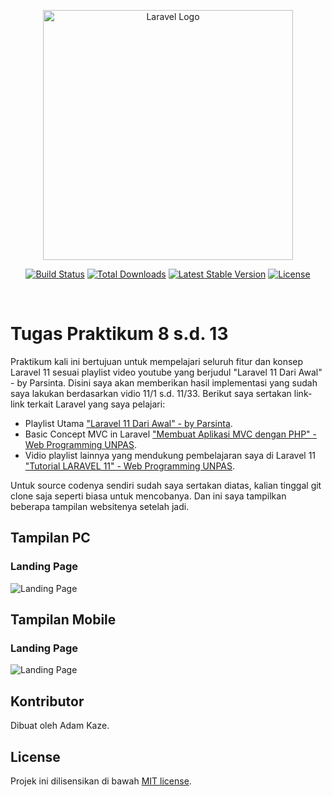 <p align="center"><a href="https://laravel.com" target="_blank"><img src="https://raw.githubusercontent.com/laravel/art/master/logo-lockup/5%20SVG/2%20CMYK/1%20Full%20Color/laravel-logolockup-cmyk-red.svg" width="400" alt="Laravel Logo"></a></p>

<p align="center">
<a href="https://github.com/laravel/framework/actions"><img src="https://github.com/laravel/framework/workflows/tests/badge.svg" alt="Build Status"></a>
<a href="https://packagist.org/packages/laravel/framework"><img src="https://img.shields.io/packagist/dt/laravel/framework" alt="Total Downloads"></a>
<a href="https://packagist.org/packages/laravel/framework"><img src="https://img.shields.io/packagist/v/laravel/framework" alt="Latest Stable Version"></a>
<a href="https://packagist.org/packages/laravel/framework"><img src="https://img.shields.io/packagist/l/laravel/framework" alt="License"></a>
</p><br>


# Tugas Praktikum 8 s.d. 13
Praktikum kali ini bertujuan untuk mempelajari seluruh fitur dan konsep Laravel 11 sesuai playlist video youtube yang berjudul "Laravel 11 Dari Awal" - by Parsinta. Disini saya akan memberikan hasil implementasi yang sudah saya lakukan berdasarkan vidio 11/1 s.d. 11/33. Berikut saya sertakan link-link terkait Laravel yang saya pelajari:

- Playlist Utama ["Laravel 11 Dari Awal" - by Parsinta](https://youtube.com/playlist?list=PLRKMmwY3-5MyxehZjs_S_KBvI3pnPk0mi&si=4BLu0_lNGUdBGMJH).
- Basic Concept MVC in Laravel ["Membuat Aplikasi MVC dengan PHP" - Web Programming UNPAS](https://youtube.com/playlist?list=PLFIM0718LjIVEh_d-h5wAjsdv2W4SAtkx&si=ldF6arigCxQZGD32).
- Vidio playlist lainnya yang mendukung pembelajaran saya di Laravel 11 ["Tutorial LARAVEL 11" - Web Programming UNPAS](https://youtube.com/playlist?list=PLFIM0718LjIW1Xb7cVj7LdAr32ATDQMdr&si=t86M_-tq3-tKfjGz).

Untuk source codenya sendiri sudah saya sertakan diatas, kalian tinggal git clone saja seperti biasa untuk mencobanya. Dan ini saya tampilkan beberapa tampilan websitenya setelah jadi.


## Tampilan PC
### Landing Page
![Landing Page](screenshots/Picture1.png)

## Tampilan Mobile
### Landing Page
![Landing Page](screenshots/Picture2.png)

## Kontributor
Dibuat oleh Adam Kaze.

## License
Projek ini dilisensikan di bawah [MIT license](https://opensource.org/licenses/MIT).
